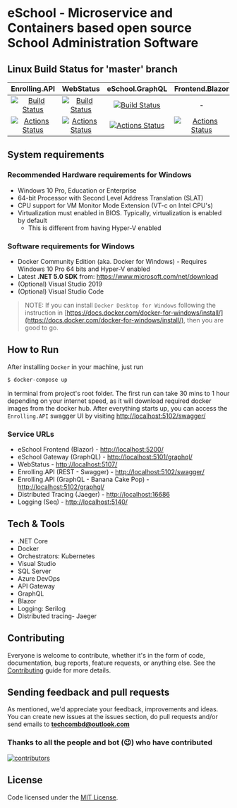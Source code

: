 # eSchool - Microservice and Containers based open source School Administration Software

## Linux Build Status for 'master' branch

|                                                                                                    Enrolling.API                                                                                                    |                                                                                                      WebStatus                                                                                                      |                                                                                                      eSchool.GraphQL                                                                                                      |                                                                        Frontend.Blazor                                                                        |
| :-----------------------------------------------------------------------------------------------------------------------------------------------------------------------------------------------------------------: | :-----------------------------------------------------------------------------------------------------------------------------------------------------------------------------------------------------------------: | :-----------------------------------------------------------------------------------------------------------------------------------------------------------------------------------------------------------------------: | :-----------------------------------------------------------------------------------------------------------------------------------------------------------: |
| [![Build Status](https://dev.azure.com/OpenCodeFoundation/eSchool/_apis/build/status/Enrolling?branchName=master)](https://dev.azure.com/OpenCodeFoundation/eSchool/_build/latest?definitionId=4&branchName=master) | [![Build Status](https://dev.azure.com/OpenCodeFoundation/eSchool/_apis/build/status/WebStatus?branchName=master)](https://dev.azure.com/OpenCodeFoundation/eSchool/_build/latest?definitionId=5&branchName=master) | [![Build Status](https://dev.azure.com/OpenCodeFoundation/eSchool/_apis/build/status/ESchool.GraphQL?branchName=master)](https://dev.azure.com/OpenCodeFoundation/eSchool/_build/latest?definitionId=7&branchName=master) |                                                                               -                                                                               |
|                             [![Actions Status](https://github.com/OpenCodeFoundation/eSchool/workflows/Enrolling.API/badge.svg)](https://github.com/OpenCodeFoundation/eSchool/actions)                             |                               [![Actions Status](https://github.com/OpenCodeFoundation/eSchool/workflows/WebStatus/badge.svg)](https://github.com/OpenCodeFoundation/eSchool/actions)                               |                               [![Actions Status](https://github.com/OpenCodeFoundation/eSchool/workflows/ESchool.GraphQL/badge.svg)](https://github.com/OpenCodeFoundation/eSchool/actions)                               | [![Actions Status](https://github.com/OpenCodeFoundation/eSchool/workflows/Frontend.Blazor/badge.svg)](https://github.com/OpenCodeFoundation/eSchool/actions) |

## System requirements

### Recommended Hardware requirements for Windows

- Windows 10 Pro, Education or Enterprise
- 64-bit Processor with Second Level Address Translation (SLAT)
- CPU support for VM Monitor Mode Extension (VT-c on Intel CPU's)
- Virtualization must enabled in BIOS. Typically, virtualization is enabled by default
  - This is different from having Hyper-V enabled

### Software requirements for Windows

- Docker Community Edition (aka. Docker for Windows) - Requires Windows 10 Pro 64 bits and Hyper-V enabled
- Latest **.NET 5.0 SDK** from: https://www.microsoft.com/net/download
- (Optional) Visual Studio 2019
- (Optional) Visual Studio Code

> NOTE: If you can install `Docker Desktop for Windows` following the instruction in [https://docs.docker.com/docker-for-windows/install/](https://docs.docker.com/docker-for-windows/install/), then you are good to go.

## How to Run

After installing `Docker` in your machine, just run

```bash
$ docker-compose up
```

in terminal from project's root folder. The first run can take 30 mins to 1 hour depending on your internet speed, as it will download required docker images from the docker hub. After everything starts up, you can access the `Enrolling.API` swagger UI by visiting [http://localhost:5102/swagger/](http://localhost:5102/swagger/)

### Service URLs

- eSchool Frontend (Blazor) - [http://localhost:5200/](http://localhost:5200/)
- eSchool Gateway (GraphQL) - [http://localhost:5101/graphql/](http://localhost:5101/graphql/)
- WebStatus - [http://localhost:5107/](http://localhost:5107/)
- Enrolling.API (REST - Swagger) - [http://localhost:5102/swagger/](http://localhost:5102/swagger/)
- Enrolling.API (GraphQL - Banana Cake Pop) - [http://localhost:5102/graphql/](http://localhost:5102/graphql/)
- Distributed Tracing (Jaeger) - [http://localhost:16686](http://localhost:16686)
- Logging (Seq) - [http://localhost:5140/](http://localhost:5140/)

## Tech & Tools

- .NET Core
- Docker
- Orchestrators: Kubernetes
- Visual Studio
- SQL Server
- Azure DevOps
- API Gateway
- GraphQL
- Blazor
- Logging: Serilog
- Distributed tracing- Jaeger

## Contributing

Everyone is welcome to contribute, whether it's in the form of code, documentation, bug reports, feature requests, or anything else. See the [Contributing](https://github.com/OpenCodeFoundation/eschool/blob/master/CONTRIBUTING.md) guide for more details.

## Sending feedback and pull requests

As mentioned, we'd appreciate your feedback, improvements and ideas.
You can create new issues at the issues section, do pull requests and/or send emails to **techcombd@outlook.com**

### Thanks to all the people and bot (😉) who have contributed

[![contributors](https://contributors-img.web.app/image?repo=OpenCodeFoundation/eSchool)](https://github.com/OpenCodeFoundation/eSchool/graphs/contributors)

## License

Code licensed under the [MIT License](https://github.com/OpenCodeFoundation/eSchool/blob/master/LICENSE).
